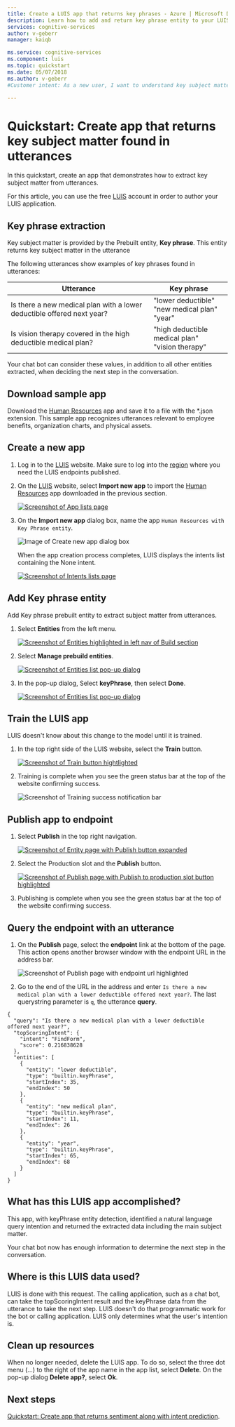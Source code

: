 ```yaml
---
title: Create a LUIS app that returns key phrases - Azure | Microsoft Docs 
description: Learn how to add and return key phrase entity to your LUIS app to analyze utterances for key subject matter. 
services: cognitive-services
author: v-geberr
manager: kaiqb 

ms.service: cognitive-services
ms.component: luis
ms.topic: quickstart
ms.date: 05/07/2018
ms.author: v-geberr
#Customer intent: As a new user, I want to understand key subject matter in a user's utterances. 

--- 
```


# Quickstart: Create app that returns key subject matter found in utterances
In this quickstart, create an app that demonstrates how to extract key subject matter from utterances.

For this article, you can use the free [LUIS][LUIS] account in order to author your LUIS application.

## Key phrase extraction
Key subject matter is provided by the Prebuilt entity, **Key phrase**. This entity returns key subject matter in the utterance

The following utterances show examples of key phrases found in utterances:

|Utterance|Key phrase|
|--|--|
|Is there a new medical plan with a lower deductible offered next year?|"lower deductible"<br>"new medical plan"<br>"year"|
|Is vision therapy covered in the high deductible medical plan?|"high deductible medical plan"<br>"vision therapy"|

Your chat bot can consider these values, in addition to all other entities extracted, when deciding the next step in the conversation.

## Download sample app
Download the [Human Resources]() app and save it to a file with the *.json extension. This sample app recognizes utterances relevant to employee benefits, organization charts, and physical assets.

## Create a new app
1. Log in to the [LUIS][LUIS] website. Make sure to log into the [region][LUIS-regions] where you need the LUIS endpoints published.

2. On the [LUIS][LUIS] website, select **Import new app** to import the [Human Resources](#download-sample-app) app downloaded in the previous section. 

    [![](media/luis-quickstart-intent-and-key-phrase/app-list.png "Screenshot of App lists page")](media/luis-quickstart-intent-and-key-phrase/app-list.png#lightbox)

3. On the **Import new app** dialog box, name the app `Human Resources with Key Phrase entity`. 

    ![Image of Create new app dialog box](./media/luis-quickstart-intent-and-key-phrase/import-new-app-inline.png)

    When the app creation process completes, LUIS displays the intents list containing the None intent.

    [![](media/luis-quickstart-intent-and-key-phrase/intents-list.png "Screenshot of Intents lists page")](media/luis-quickstart-intent-and-key-phrase/intents-list.png#lightbox)

## Add Key phrase entity 
Add Key phrase prebuilt entity to extract subject matter from utterances.

1. Select **Entities** from the left menu.

    [ ![Screenshot of Entities highlighted in left nav of Build section](./media/luis-quickstart-intent-and-key-phrase/select-entities.png)](./media/luis-quickstart-intent-and-key-phrase/select-entities.png#lightbox)

2. Select **Manage prebuild entities**.

    [ ![Screenshot of Entities list pop-up dialog](./media/luis-quickstart-intent-and-key-phrase/manage-prebuilt-entities.png)](./media/luis-quickstart-intent-and-key-phrase/manage-prebuilt-entities.png#lightbox)

3. In the pop-up dialog, Select **keyPhrase**, then select **Done**. 

    [ ![Screenshot of Entities list pop-up dialog](./media/luis-quickstart-intent-and-key-phrase/add-or-remove-prebuilt-entities.png)](./media/luis-quickstart-intent-and-key-phrase/add-or-remove-prebuilt-entities.png#lightbox)

    <!-- TBD: asking Carol
    You won't see these entities labeled in utterances on the intents pages. 
    -->

## Train the LUIS app
LUIS doesn't know about this change to the model until it is trained. 

1. In the top right side of the LUIS website, select the **Train** button.

    [ ![Screenshot of Train button hightlighted](./media/luis-quickstart-intent-and-key-phrase/train-button.png)](./media/luis-quickstart-intent-and-key-phrase/train-button-expanded.png#lightbox)

2. Training is complete when you see the green status bar at the top of the website confirming success.

    ![Screenshot of Training success notification bar ](./media/luis-quickstart-intent-and-key-phrase/trained-inline.png)

## Publish app to endpoint

1. Select **Publish** in the top right navigation.

    [ ![Screenshot of Entity page with Publish button expanded ](./media/luis-quickstart-intent-and-key-phrase/publish-inline.png)](./media/luis-quickstart-intent-and-key-phrase/publish-expanded.png#lightbox)

2. Select the Production slot and the **Publish** button.

    [![](media/luis-quickstart-intent-and-key-phrase/publish-to-production-inline.png "Screenshot of Publish page with Publish to production slot button highlighted")](media/luis-quickstart-intent-and-key-phrase/publish-to-production-expanded.png#lightbox)

3. Publishing is complete when you see the green status bar at the top of the website confirming success.

## Query the endpoint with an utterance

1. On the **Publish** page, select the **endpoint** link at the bottom of the page. This action opens another browser window with the endpoint URL in the address bar. 

    ![Screenshot of Publish page with endpoint url highlighted](media/luis-quickstart-intent-and-key-phrase/endpoint-url-inline.png )

2. Go to the end of the URL in the address and enter `Is there a new medical plan with a lower deductible offered next year?`. The last querystring parameter is `q`, the utterance **query**. 

```
{
  "query": "Is there a new medical plan with a lower deductible offered next year?",
  "topScoringIntent": {
    "intent": "FindForm",
    "score": 0.216838628
  },
  "entities": [
    {
      "entity": "lower deductible",
      "type": "builtin.keyPhrase",
      "startIndex": 35,
      "endIndex": 50
    },
    {
      "entity": "new medical plan",
      "type": "builtin.keyPhrase",
      "startIndex": 11,
      "endIndex": 26
    },
    {
      "entity": "year",
      "type": "builtin.keyPhrase",
      "startIndex": 65,
      "endIndex": 68
    }
  ]
}
```

## What has this LUIS app accomplished?
This app, with keyPhrase entity detection, identified a natural language query intention and returned the extracted data including the main subject matter. 

Your chat bot now has enough information to determine the next step in the conversation. 

## Where is this LUIS data used? 
LUIS is done with this request. The calling application, such as a chat bot, can take the topScoringIntent result and the keyPhrase data from the utterance to take the next step. LUIS doesn't do that programmatic work for the bot or calling application. LUIS only determines what the user's intention is. 

## Clean up resources
When no longer needed, delete the LUIS app. To do so, select the three dot menu (...) to the right of the app name in the app list, select **Delete**. On the pop-up dialog **Delete app?**, select **Ok**.

## Next steps

[Quickstart: Create app that returns sentiment along with intent prediction](luis-quickstart-intent-and-sentiment-analysis.md). 


<!--References-->
[LUIS]:luis-reference-regions.md#luis-website
[LUIS-regions]:luis-reference-regions.md#publishing-regions
